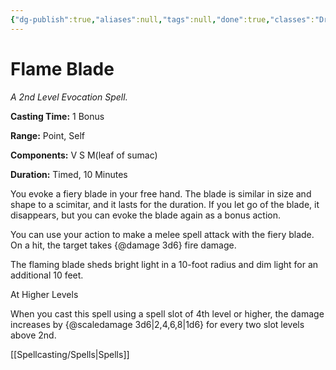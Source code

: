 ```yaml
---
{"dg-publish":true,"aliases":null,"tags":null,"done":true,"classes":"Druid,","spellLevel":2,"school":"Evocation","source":"PHB","permalink":"/spells/flame-blade/","dgHomeLink":false,"dgPassFrontmatter":true}
---
```


# Flame Blade
*A 2nd Level Evocation Spell.*

**Casting Time:** 1 Bonus

**Range:** Point, Self

**Components:** V S M(leaf of sumac)

**Duration:** Timed, 10 Minutes

You evoke a fiery blade in your free hand. The blade is similar in size and shape to a scimitar, and it lasts for the duration. If you let go of the blade, it disappears, but you can evoke the blade again as a bonus action.



You can use your action to make a melee spell attack with the fiery blade. On a hit, the target takes {@damage 3d6} fire damage.



The flaming blade sheds bright light in a 10-foot radius and dim light for an additional 10 feet.

At Higher Levels

When you cast this spell using a spell slot of 4th level or higher, the damage increases by {@scaledamage 3d6|2,4,6,8|1d6} for every two slot levels above 2nd.

[[Spellcasting/Spells|Spells]]